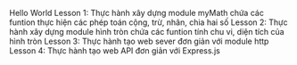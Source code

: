 Hello World
Lesson 1: Thực hành xây dựng module myMath chứa các funtion thực hiện các phép toán cộng, trừ, nhân, chia hai số
Lesson 2: Thực hành xây dựng module hình tròn chứa các funtion tính chu vi, diện tích của hình tròn
Lesson 3: Thực hành tạo web sever đơn giản với module http
Lesson 4: Thực hành tạo web API đơn giản với Express.js
